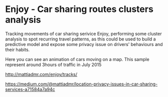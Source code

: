 Enjoy - Car sharing routes clusters analysis
==================

Tracking movements of car sharing serivice Enjoy, performing some cluster analysis to spot recurring travel patterns, as this could be used to build a predictive model and expose some privacy issue on drivers' behaviours and their habits.

Here you can see an animation of cars moving on a map. This sample represent around 3hours of traffic in July 2015

http://mattiadmr.com/enjoy/tracks/

https://medium.com/@mattiadmr/location-privacy-issues-in-car-sharing-services-a71584a7a94c
